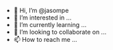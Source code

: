 - 👋 Hi, I’m @jasompe
- 👀 I’m interested in ...
- 🌱 I’m currently learning ...
- 💞️ I’m looking to collaborate on ...
- 📫 How to reach me ...

<!---
jasompe/jasompe is a ✨ special ✨ repository because its `README.md` (this file) appears on your GitHub profile.
You can click the Preview link to take a look at your changes.
--->
